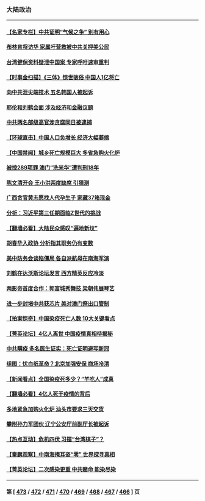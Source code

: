 ### 大陆政治
---
#### [【名家专栏】中共证明“气候之争” 别有用心](../../pages/ncid277/n13908425.md) 
#### [布林肯将访华 家属吁营救被中共关押美公民](../../pages/ncid277/n13910252.md) 
#### [台湾健保资料疑泄中国案 专家呼吁速审重判](../../pages/ncid277/n13909713.md) 
#### [【时事金扫描】《三体》惊世骇俗 中国人1亿将亡](../../pages/ncid277/n13910161.md) 
#### [向中共泄尖端技术 五名韩国人被起诉](../../pages/ncid277/n13910113.md) 
#### [耶伦和刘鹤会面 涉及经济和金融议题](../../pages/ncid277/n13910139.md) 
#### [中共两名部级高官涉贪腐同日被逮捕](../../pages/ncid277/n13910044.md) 
#### [【环球直击】中国人口负增长 经济大幅萎缩](../../pages/ncid277/n13909484.md) 
#### [【中国禁闻】城乡死亡规模巨大 多省急购火化炉](../../pages/ncid277/n13909490.md) 
#### [被控289项罪 澳门“洗米华”遭判刑18年](../../pages/ncid277/n13909908.md) 
#### [陈文清开会 王小洪两度缺席 引猜测](../../pages/ncid277/n13909816.md) 
#### [广西贪官黄志愿找人代孕生子 家藏37箱现金](../../pages/ncid277/n13909804.md) 
#### [分析：习近平第三任期面临Z世代的挑战](../../pages/ncid277/n13909744.md) 
#### [【翻墙必看】大陆民众感叹“遍地新坟”](../../pages/ncid277/n13909806.md) 
#### [胡春华入政协 分析指其职务仍有变数](../../pages/ncid277/n13909666.md) 
#### [美中防务会谈陷僵局 各自派航母在南海军演](../../pages/ncid277/n13909604.md) 
#### [刘鹤在达沃斯论坛发言 西方精英反应冷淡](../../pages/ncid277/n13909504.md) 
#### [两影帝首度合作：郭富城秀舞技 梁朝伟展琴艺](../../pages/ncid277/n13909486.md) 
#### [进一步封堵中共获芯片 美对澳门祭出口管制](../../pages/ncid277/n13909529.md) 
#### [【拍案惊奇】中国染疫死亡人数 10大关键看点](../../pages/ncid277/n13909292.md) 
#### [【菁英论坛】4亿人离世 中国疫情真相待揭秘](../../pages/ncid277/n13909502.md) 
#### [中共瞒疫 多名医生证实：死亡证明避写新冠](../../pages/ncid277/n13909473.md) 
#### [组图：忧白纸革命？北京加强安保 商场冷清](../../pages/ncid277/n13908587.md) 
#### [【新闻看点】全国染疫死多少？“羊吃人”成真](../../pages/ncid277/n13908769.md) 
#### [【翻墙必看】4亿人死于疫情的背后](../../pages/ncid277/n13909021.md) 
#### [多地紧急加购火化炉 汕头市要求三天交货](../../pages/ncid277/n13908850.md) 
#### [攀附孙力军团伙 辽宁公安厅前副厅长被起诉](../../pages/ncid277/n13908829.md) 
#### [【热点互动】危机四伏 习摆“台湾棋子”？](../../pages/ncid277/n13908779.md) 
#### [【秦鹏观察】中南海掩耳盗“零” 世界探寻真相](../../pages/ncid277/n13908711.md) 
#### [【菁英论坛】二次感染更重 中共赌命 能染尽染](../../pages/ncid277/n13908608.md) 

---
#### 第 [ [473](./473.md) / [472](./472.md) / [471](./471.md) / [470](./470.md) / [469](./469.md) / [468](./468.md) / [467](./467.md) / [466](./466.md) ] 页
